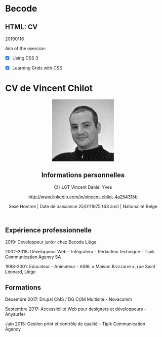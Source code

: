 # Becode

## HTML: CV

20190116

Aim of the exercice:
- [x] Using CSS 3
- [x] Learning Grids with CSS



<!doctype html>
<html lang="fr">
<head>
  <meta charset="utf-8">
  <title>CV Vincent Chilot</title>
   <link rel="stylesheet" type="text/css" href="style.css">
  <!--[if lt IE 9]>
  <script src="//html5shim.googlecode.com/svn/trunk/html5.js"></script>
  <![endif]-->

</head>
<body>
<h1>CV de Vincent Chilot</h1>
<header class="grid-container-head">
  <div class="boxH1">
    <figure><img src="profile-picture.jpg" alt="Photo Vincent Chilot"/></figure>
  </div>
  <div class="boxH2">
    <h2>Informations personnelles</h2>
    <p>CHILOT Vincent Daniel Yves</p>
    <p><a href="http://www.linkedin.com/in/vincent-chilot-4a254315b">http://www.linkedin.com/in/vincent-chilot-4a254315b</a></p>
    <p>Sexe Homme | Date de naissance 25/01/1975 (43 ans) | Nationalité Belge</p>
  </div>
</header>
<section class="grid-container-section">
  <div>
    <h2>Expérience professionnelle</h2>
  </div>
  <div>
    <p>2019: Développeur junior chez Becode Liège</p>
    <p>2002-2018: Développeur Web – Intégrateur - Rédacteur technique - Tipik Communication Agency SA</p>
    <p>1998-2001: Educateur - Animateur - ASBL « Maison Bizzzarre », rue Saint Léonard, Liège</p>
  </div>
</section>
<section class="grid-container-section">
  <div>
    <h2>Formations</h2>
  </div>
  <div>
    <p>Décembre 2017: Drupal CMS / DG COM Multisite - Novacomm</p>
    <p>Septembre 2017: Accessibilité Web pour designers et développeurs - Anysurfer</p>
    <p>Juin 2015: Gestion print et contrôle de qualité - Tipik Communication Agency</p>
  </div>
</section>
</body>
